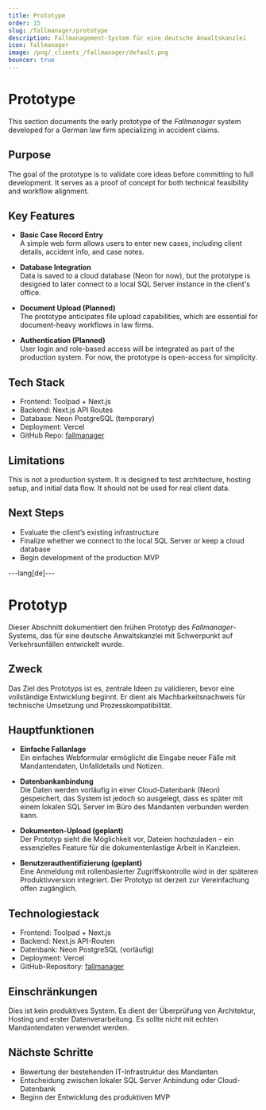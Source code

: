 ```yaml
---
title: Prototype
order: 15
slug: /fallmanager/prototype
description: Fallmanagement-System für eine deutsche Anwaltskanzlei
icon: fallmanager
image: /png/_clients_/fallmanager/default.png
bouncer: true
---
```


# Prototype

This section documents the early prototype of the _Fallmanager_ system developed for a German law firm specializing in accident claims.

## Purpose

The goal of the prototype is to validate core ideas before committing to full development. It serves as a proof of concept for both technical feasibility and workflow alignment.

## Key Features

- **Basic Case Record Entry**  
  A simple web form allows users to enter new cases, including client details, accident info, and case notes.

- **Database Integration**  
  Data is saved to a cloud database (Neon for now), but the prototype is designed to later connect to a local SQL Server instance in the client's office.

- **Document Upload (Planned)**  
  The prototype anticipates file upload capabilities, which are essential for document-heavy workflows in law firms.

- **Authentication (Planned)**  
  User login and role-based access will be integrated as part of the production system. For now, the prototype is open-access for simplicity.

## Tech Stack

- Frontend: Toolpad + Next.js
- Backend: Next.js API Routes
- Database: Neon PostgreSQL (temporary)
- Deployment: Vercel
- GitHub Repo: [fallmanager](https://github.com/javascript-pro/fallmanager)

## Limitations

This is not a production system. It is designed to test architecture, hosting setup, and initial data flow. It should not be used for real client data.

## Next Steps

- Evaluate the client’s existing infrastructure
- Finalize whether we connect to the local SQL Server or keep a cloud database
- Begin development of the production MVP

---lang[de]---

# Prototyp

Dieser Abschnitt dokumentiert den frühen Prototyp des _Fallmanager_-Systems, das für eine deutsche Anwaltskanzlei mit Schwerpunkt auf Verkehrsunfällen entwickelt wurde.

## Zweck

Das Ziel des Prototyps ist es, zentrale Ideen zu validieren, bevor eine vollständige Entwicklung beginnt. Er dient als Machbarkeitsnachweis für technische Umsetzung und Prozesskompatibilität.

## Hauptfunktionen

- **Einfache Fallanlage**  
  Ein einfaches Webformular ermöglicht die Eingabe neuer Fälle mit Mandantendaten, Unfalldetails und Notizen.

- **Datenbankanbindung**  
  Die Daten werden vorläufig in einer Cloud-Datenbank (Neon) gespeichert, das System ist jedoch so ausgelegt, dass es später mit einem lokalen SQL Server im Büro des Mandanten verbunden werden kann.

- **Dokumenten-Upload (geplant)**  
  Der Prototyp sieht die Möglichkeit vor, Dateien hochzuladen – ein essenzielles Feature für die dokumentenlastige Arbeit in Kanzleien.

- **Benutzerauthentifizierung (geplant)**  
  Eine Anmeldung mit rollenbasierter Zugriffskontrolle wird in der späteren Produktivversion integriert. Der Prototyp ist derzeit zur Vereinfachung offen zugänglich.

## Technologiestack

- Frontend: Toolpad + Next.js
- Backend: Next.js API-Routen
- Datenbank: Neon PostgreSQL (vorläufig)
- Deployment: Vercel
- GitHub-Repository: [fallmanager](https://github.com/javascript-pro/fallmanager)

## Einschränkungen

Dies ist kein produktives System. Es dient der Überprüfung von Architektur, Hosting und erster Datenverarbeitung. Es sollte nicht mit echten Mandantendaten verwendet werden.

## Nächste Schritte

- Bewertung der bestehenden IT-Infrastruktur des Mandanten
- Entscheidung zwischen lokaler SQL Server Anbindung oder Cloud-Datenbank
- Beginn der Entwicklung des produktiven MVP

